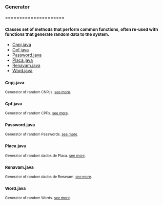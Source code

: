 ### Generator
=====================
### <sub>Classes set of methods that perform common functions, often re-used with functions that generate random data to the system.</sub>

- [Cnpj.java](#cnpjjava)
- [Cpf.java](#cpfjava)
- [Password.java](#passwordjava)
- [Placa.java](#placajava)
- [Renavam.java](#renavamjava)
- [Word.java](#wordjava)


### <sub>Cnpj.java</sub>
<sub>Generator of random CNPJs. [see more](https://github.com/albertocerqueira/java-utils/blob/master/src/main/java/com/java/generator/Cnpj.java "see more").</sub>

### <sub>Cpf.java</sub>
<sub>Generator of random CPFs. [see more](https://github.com/albertocerqueira/java-utils/blob/master/src/main/java/com/java/generator/Cpf.java "see more").</sub>

### <sub>Password.java</sub>
<sub>Generator of random Passwords. [see more](https://github.com/albertocerqueira/java-utils/blob/master/src/main/java/com/java/generator/Password.java "see more").</sub>

### <sub>Placa.java</sub>
<sub>Generator of random dados de Placa. [see more](https://github.com/albertocerqueira/java-utils/blob/master/src/main/java/com/java/generator/Placa.java "see more").</sub>

### <sub>Renavam.java</sub>
<sub>Generator of random dados de Renavam. [see more](https://github.com/albertocerqueira/java-utils/blob/master/src/main/java/com/java/generator/Renavam.java "see more").</sub>

### <sub>Word.java</sub>
<sub>Generator of random Words. [see more](https://github.com/albertocerqueira/java-utils/blob/master/src/main/java/com/java/generator/Word.java "see more").</sub>